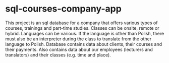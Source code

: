 # sql-courses-company-app

This project is an sql database for a company that offers various types of courses, trainings and part-time studies.
Classes can be onsite, remote or hybrid. Languages can be various. If the language is other than Polish, there must also be an interpreter during the class to translate from the other language to Polish.
Database contains data about clients, their courses and their payments. Also contains data about our employees (lecturers and translators) and their classes (e.g. time and place).


